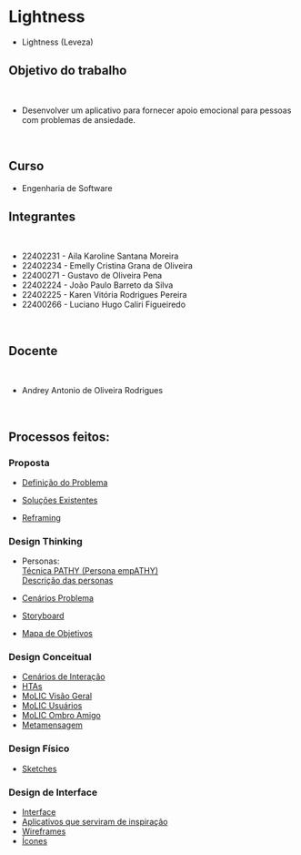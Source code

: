 # Lightness
- Lightness (Leveza)
## Objetivo do trabalho
<br>

- Desenvolver um aplicativo para fornecer apoio emocional para pessoas com problemas de ansiedade.
<br>

## Curso
- Engenharia de Software

## Integrantes
<br>

- 22402231 - Aila Karoline Santana Moreira     
- 22402234 - Emelly Cristina Grana de Oliveira
- 22400271 - Gustavo de Oliveira Pena          
- 22402224 - João Paulo Barreto da Silva       
- 22402225 - Karen Vitória Rodrigues Pereira   
- 22400266 - Luciano Hugo Caliri Figueiredo    
<br>

## Docente 
<br>

- Andrey Antonio de Oliveira Rodrigues
<br>

## Processos feitos:<br/>

### Proposta 
- [Definição do Problema](https://github.com/ailinha01/IHC-TRABALHO/blob/ff71d6767ed5a38b32c288360ca0d0063f7bbb74/docs/1.%20Proposta/1.1%20Problemas.md)

- [Soluções Existentes](https://github.com/ailinha01/IHC-TRABALHO/blob/ff71d6767ed5a38b32c288360ca0d0063f7bbb74/docs/1.%20Proposta/1.2%20Solu%C3%A7%C3%B5es_Existentes.md
)

- [Reframing](https://github.com/ailinha01/IHC-TRABALHO/blob/ff71d6767ed5a38b32c288360ca0d0063f7bbb74/docs/1.%20Proposta/1.3%20Reframing.md)

### Design Thinking
- Personas:<br/>
[Técnica PATHY (Persona empATHY)](https://github.com/ailinha01/IHC-TRABALHO/blob/ff71d6767ed5a38b32c288360ca0d0063f7bbb74/docs/2.%20Design_Thinking/2.1%20Personas/2.1.1%20Personas_T%C3%A9cnica_PATHY.md)<br/>
[Descrição das personas](https://github.com/ailinha01/IHC-TRABALHO/blob/ff71d6767ed5a38b32c288360ca0d0063f7bbb74/docs/2.%20Design_Thinking/2.1%20Personas/2.1.2%20Personas_Descri%C3%A7%C3%A3o.md)<br/>

- [Cenários Problema](https://github.com/ailinha01/IHC-TRABALHO/blob/ff71d6767ed5a38b32c288360ca0d0063f7bbb74/docs/2.%20Design_Thinking/2.2%20Cen%C3%A1rios_Problema.md)

- [Storyboard](https://github.com/ailinha01/IHC-TRABALHO/blob/ff71d6767ed5a38b32c288360ca0d0063f7bbb74/docs/2.%20Design_Thinking/2.3%20StoryBoard.md)

- [Mapa de Objetivos](https://github.com/ailinha01/IHC-TRABALHO/blob/2bd6946f2b661ce50cb32d553eee32e3dcfcab3e/docs/2.%20Design_Thinking/2.4%20Mapa_Objetivos.md)

### Design Conceitual

- [Cenários de Interação](https://github.com/ailinha01/IHC-TRABALHO/blob/accd0db42882b3722caaee83932eb5712c115e40/docs/3.%20%20Design_Alternativas/3.1%20Design_Conceitual/3.1.1%20Cen%C3%A1rios_de_Intera%C3%A7%C3%A3o.md)
- [HTAs](https://github.com/ailinha01/IHC-TRABALHO/blob/accd0db42882b3722caaee83932eb5712c115e40/docs/3.%20%20Design_Alternativas/3.1%20Design_Conceitual/3.1.2%20HTAs.md)
- [MoLIC Visão Geral](https://github.com/ailinha01/IHC-TRABALHO/blob/accd0db42882b3722caaee83932eb5712c115e40/docs/3.%20%20Design_Alternativas/3.1%20Design_Conceitual/3.1.3%20MoLIC/3.1.3.1%20Vis%C3%A3o_Geral_MoLIC.md)
- [MoLIC Usuários](https://github.com/ailinha01/IHC-TRABALHO/blob/accd0db42882b3722caaee83932eb5712c115e40/docs/3.%20%20Design_Alternativas/3.1%20Design_Conceitual/3.1.3%20MoLIC/3.1.3.2%20MoLIC_usu%C3%A1rios.md)
- [MoLIC Ombro Amigo](https://github.com/ailinha01/IHC-TRABALHO/blob/accd0db42882b3722caaee83932eb5712c115e40/docs/3.%20%20Design_Alternativas/3.1%20Design_Conceitual/3.1.3%20MoLIC/3.1.3.3%20MoLIC_ombro_amigo.md)
- [Metamensagem](https://github.com/ailinha01/IHC-TRABALHO/blob/accd0db42882b3722caaee83932eb5712c115e40/docs/3.%20%20Design_Alternativas/3.1%20Design_Conceitual/3.1.4%20Metamensagem.md)

### Design Físico

- [Sketches](https://github.com/ailinha01/IHC-TRABALHO/blob/d3c62b82d6c2bfabc7e389a9781d5e66230e1e11/docs/3.%20%20Design_Alternativas/3.2%20Design_F%C3%ADsico/3.2.1%20Sketches.md)

### Design de Interface
- [Interface](https://github.com/ailinha01/IHC-TRABALHO/blob/55920e6fc3719193909df347b7f71daf6e593ba7/docs/4.%20Design_Interface/4.1%20Interface/video/video.md)
- [Aplicativos que serviram de inspiração](https://github.com/ailinha01/IHC-TRABALHO/blob/ea5d72d22690b27aaaee26f67cb2c6a476927c1a/docs/4.%20Design_Interface/4.1%20Interface/video/Interface.md)
- [Wireframes](https://github.com/ailinha01/IHC-TRABALHO/blob/a9ca0a57011c6483e1d052e2f5d87cffdda6e447/docs/4.%20Design_Interface/4.2%20Wireframes/4.2.1%20Wireframe1.md)
- [Ícones](https://github.com/ailinha01/IHC-TRABALHO/blob/55920e6fc3719193909df347b7f71daf6e593ba7/docs/4.%20Design_Interface/%C3%ADcones/%C3%8Dcones_do_Aplicativo.md)
